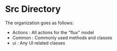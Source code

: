 # Src Directory
The organization goes as follows:
 - Actions : All actions for the "flux" model
 - Common : Commonly used methods and classes
 - ui : Any UI related classes
